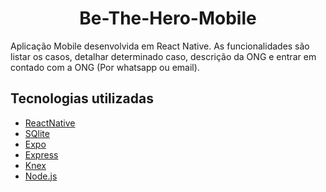 <h1 align="center"> Be-The-Hero-Mobile</h1>

Aplicação Mobile desenvolvida em React Native. As funcionalidades são listar os casos, detalhar determinado caso, descrição da ONG e entrar em contado com a ONG (Por whatsapp ou email). 

<h2>Tecnologias utilizadas </h2>

* [ReactNative](https://reactnative.dev/)
* [SQlite](https://sqlite.org/index.html)
* [Expo](https://docs.expo.io/)
* [Express](https://expressjs.com/pt-br/)
* [Knex](https://github.com/knex/knex)
* [Node.js](https://nodejs.org/en/docs/)
